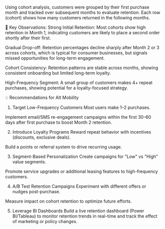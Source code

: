 Using cohort analysis, customers were grouped by their first purchase month and tracked over subsequent months to evaluate retention. Each row (cohort) shows how many customers returned in the following months.

🧠 Key Observations:
Strong Initial Retention: Most cohorts show high retention in Month 1, indicating customers are likely to place a second order shortly after their first.

Gradual Drop-off: Retention percentages decline sharply after Month 2 or 3 across cohorts, which is typical for consumer businesses, but signals missed opportunities for long-term engagement.

Cohort Consistency: Retention patterns are stable across months, showing consistent onboarding but limited long-term loyalty.

High-Frequency Segment: A small group of customers makes 4+ repeat purchases, showing potential for a loyalty-focused strategy.

💡 Recommendations for Alt Mobility
1. Target Low-Frequency Customers
Most users make 1–2 purchases.

Implement email/SMS re-engagement campaigns within the first 30–60 days after first purchase to boost Month 2 retention.

2. Introduce Loyalty Programs
Reward repeat behavior with incentives (discounts, exclusive deals).

Build a points or referral system to drive recurring usage.

3. Segment-Based Personalization
Create campaigns for "Low" vs "High" value segments.

Promote service upgrades or additional leasing features to high-frequency customers.

4. A/B Test Retention Campaigns
Experiment with different offers or nudges post-purchase.

Measure impact on cohort retention to optimize future efforts.

5. Leverage BI Dashboards
Build a live retention dashboard (Power BI/Tableau) to monitor retention trends in real-time and track the effect of marketing or policy changes.
